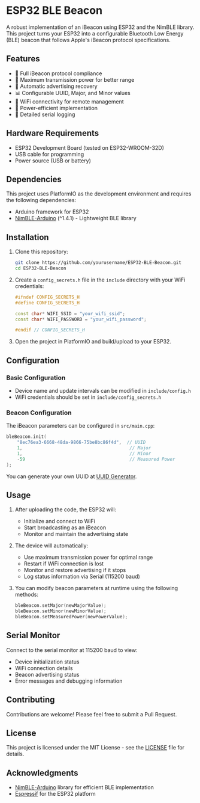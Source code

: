 # ESP32 BLE Beacon

A robust implementation of an iBeacon using ESP32 and the NimBLE library. This project turns your ESP32 into a configurable Bluetooth Low Energy (BLE) beacon that follows Apple's iBeacon protocol specifications.

## Features

- 🔷 Full iBeacon protocol compliance
- 📡 Maximum transmission power for better range
- 🔄 Automatic advertising recovery
- 📊 Configurable UUID, Major, and Minor values
- 🔌 WiFi connectivity for remote management
- 🔋 Power-efficient implementation
- 📝 Detailed serial logging

## Hardware Requirements

- ESP32 Development Board (tested on ESP32-WROOM-32D)
- USB cable for programming
- Power source (USB or battery)

## Dependencies

This project uses PlatformIO as the development environment and requires the following dependencies:

- Arduino framework for ESP32
- [NimBLE-Arduino](https://github.com/h2zero/NimBLE-Arduino) (^1.4.1) - Lightweight BLE library

## Installation

1. Clone this repository:
   ```bash
   git clone https://github.com/yourusername/ESP32-BLE-Beacon.git
   cd ESP32-BLE-Beacon
   ```

2. Create a `config_secrets.h` file in the `include` directory with your WiFi credentials:
   ```cpp
   #ifndef CONFIG_SECRETS_H
   #define CONFIG_SECRETS_H

   const char* WIFI_SSID = "your_wifi_ssid";
   const char* WIFI_PASSWORD = "your_wifi_password";

   #endif // CONFIG_SECRETS_H
   ```

3. Open the project in PlatformIO and build/upload to your ESP32.

## Configuration

### Basic Configuration
- Device name and update intervals can be modified in `include/config.h`
- WiFi credentials should be set in `include/config_secrets.h`

### Beacon Configuration
The iBeacon parameters can be configured in `src/main.cpp`:

```cpp
bleBeacon.init(
    "8ec76ea3-6668-48da-9866-75be8bc86f4d",  // UUID
    1,                                        // Major
    1,                                        // Minor
    -59                                       // Measured Power
);
```

You can generate your own UUID at [UUID Generator](https://www.uuidgenerator.net/).

## Usage

1. After uploading the code, the ESP32 will:
   - Initialize and connect to WiFi
   - Start broadcasting as an iBeacon
   - Monitor and maintain the advertising state

2. The device will automatically:
   - Use maximum transmission power for optimal range
   - Restart if WiFi connection is lost
   - Monitor and restore advertising if it stops
   - Log status information via Serial (115200 baud)

3. You can modify beacon parameters at runtime using the following methods:
   ```cpp
   bleBeacon.setMajor(newMajorValue);
   bleBeacon.setMinor(newMinorValue);
   bleBeacon.setMeasuredPower(newPowerValue);
   ```

## Serial Monitor

Connect to the serial monitor at 115200 baud to view:
- Device initialization status
- WiFi connection details
- Beacon advertising status
- Error messages and debugging information

## Contributing

Contributions are welcome! Please feel free to submit a Pull Request.

## License

This project is licensed under the MIT License - see the [LICENSE](LICENSE) file for details.

## Acknowledgments

- [NimBLE-Arduino](https://github.com/h2zero/NimBLE-Arduino) library for efficient BLE implementation
- [Espressif](https://www.espressif.com/) for the ESP32 platform
